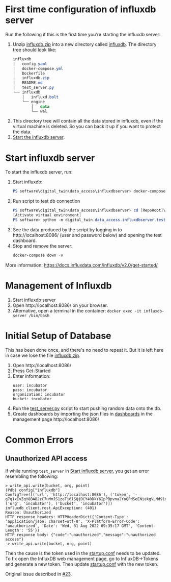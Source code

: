 # First time configuration of influxdb server

Run the following if this is the first time you're starting the influxdb server:
1. Unzip [influxdb.zip](./influxdb.zip) into a new directory called [influxdb](./influxdb).
   The directory tree should look like: 
   ```powershell
   influxdb
   │   config.yaml
   │   docker-compose.yml
   │   Dockerfile
   │   influxdb.zip
   │   README.md
   │   test_server.py
   └── influxdb
       │   influxd.bolt
       └── engine
           │   data
           └── wal
   ```
2. This directory tree will contain all the data stored in influxdb, even if the virtual machine is deleted. So you can back it up if you want to protect the data.
3. [Start the influxdb server](#start-influxdb-server).

# Start influxdb server

To start the influxdb server, run:
1. Start influxdb:
   ```Powershell
   PS software\digital_twin\data_access\influxdbserver> docker-compose up --detach --build
   ```
2. Run script to test db connection
   ```Powershell
   PS software\digital_twin\data_access\influxdbserver> cd [RepoRoot]\software
   [Activate virtual environment]
   PS software> python -m digital_twin.data_access.influxdbserver.test_server
   ```
3. See the data produced by the script by logging in to http://localhost:8086/ (user and password below) and opening the test dashboard.
4. Stop and remove the server:
   ```Powershell
   docker-compose down -v
   ```

More information: https://docs.influxdata.com/influxdb/v2.0/get-started/

# Management of Influxdb

1. Start influxdb server
2. Open http://localhost:8086/ on your browser.
3. Alternative, open a terminal in the container: `docker exec -it influxdb-server /bin/bash`

# Initial Setup of Database

This has been done once, and there's no need to repeat it.
But it is left here in case we lose the file [influxdb.zip](./influxdb.zip).

1. Open http://localhost:8086/
2. Press Get-Started
3. Enter information:
    ```
    user: incubator
    pass: incubator
    organization: incubator
    bucket: incubator 
    ```
4. Run the [test_server.py](./test_server.py) script to start pushing random data onto the db.
5. Create dashboards by importing the json files in [dashboards](./dashboards) in the management page http://localhost:8086/

# Common Errors

## Unauthorized API access

If while running `test_server` in [Start influxdb server](#start-influxdb-server), you get an error resembling the following:
```
> write_api.write(bucket, org, point)
(Pdb) config["influxdb"]
ConfigTree([('url', 'http://localhost:8086'), ('token', '-g7q1xIvZqY8BA82zC7uMmJS1zeTj61SQjDCY40DkY6IpPBpvna2YoQPdSeENiekgVLMd91xA95smSkhhbtO7Q=='), ('org', 'incubator'), ('bucket', 'incubator')])
influxdb_client.rest.ApiException: (401)
Reason: Unauthorized
HTTP response headers: HTTPHeaderDict({'Content-Type': 'application/json; charset=utf-8', 'X-Platform-Error-Code': 'unauthorized', 'Date': 'Wed, 31 Aug 2022 09:35:17 GMT', 'Content-Length': '55'})
HTTP response body: {"code":"unauthorized","message":"unauthorized access"}
-> write_api.write(bucket, org, point)
```

Then the cause is the token used in the [startup.conf](../../../startup.conf) needs to be updated.
To fix open the InfluxDB web management page, go to InfluxDB->Tokens and generate a new token. Then update [startup.conf](../../../startup.conf) with the new token.

Original issue described in [#23](https://github.com/INTO-CPS-Association/example_digital-twin_incubator/issues/23).
